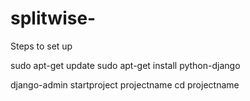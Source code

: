 # splitwise-

Steps to set up 

sudo apt-get update
sudo apt-get install python-django

django-admin startproject projectname
cd projectname


